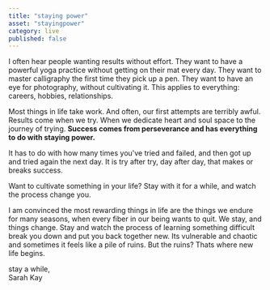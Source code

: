 ```yaml
---
title: "staying power"
asset: "stayingpower" 
category: live
published: false
---
```


I often hear people wanting results without effort. They want to have a powerful yoga practice without getting on their mat every day. They want to master calligraphy the first time they pick up a pen. They want to have an eye for photography, without cultivating it. This applies to everything: careers, hobbies, relationships.

Most things in life take work. And often, our first attempts are terribly awful. Results come when we try. When we dedicate heart and soul space to the journey of trying. **Success comes from perseverance and has everything to do with staying power.**

It has to do with how many times you've tried and failed, and then got up and tried again the next day. It is try after try, day after day, that makes or breaks success. 

Want to cultivate something in your life? Stay with it for a while, and watch the process change you.

I am convinced the most rewarding things in life are the things we endure for many seasons, when every fiber in our being wants to quit. We stay, and things change. Stay and watch the process of learning something difficult break you down and put you back together new. Its vulnerable and chaotic and sometimes it feels like a pile of ruins. But the ruins? Thats where new life begins.

stay a while,
</br> Sarah Kay
